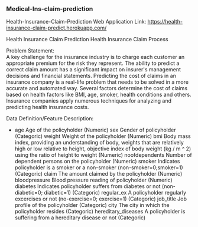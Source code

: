 ### Medical-Ins-claim-prediction
Health-Insurance-Claim-Prediction Web Application Link: https://health-insurance-claim-predict.herokuapp.com/

Health Insurance Claim Prediction Health Insurance Claim Process

Problem Statement:  
A key challenge for the insurance industry is to charge each customer an appropriate premium for the risk they represent. The ability to predict a correct claim amount has a significant impact on insurer's management decisions and financial statements. Predicting the cost of claims in an insurance company is a real-life problem that needs to be solved in a more accurate and automated way. Several factors determine the cost of claims based on health factors like BMI, age, smoker, health conditions and others. Insurance companies apply numerous techniques for analyzing and predicting health insurance costs.

Data Definition/Feature Description:  
- age Age of the policyholder (Numeric) sex Gender of policyholder (Categoric) weight Weight of the policyholder (Numeric) bmi Body mass index, providing an understanding of body, weights that are relatively high or low relative to height, objective index of body weight (kg / m ^ 2) using the ratio of height to weight (Numeric) noofdependents Number of dependent persons on the policyholder (Numeric) smoker Indicates policyholder is a smoker or a non-smoker (non-smoker=0;smoker=1) (Categoric) claim The amount claimed by the policyholder (Numeric) bloodpressure Blood pressure reading of policyholder (Numeric) diabetes Indicates policyholder suffers from diabetes or not (non-diabetic=0; diabetic=1) (Categoric) regular_ex A policyholder regularly excercises or not (no-exercise=0; exercise=1) (Categoric) job_title Job profile of the policyholder (Categoric) city The city in which the policyholder resides (Categoric) hereditary_diseases A policyholder is suffering from a hereditary disease or not (Categoric)
